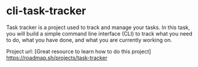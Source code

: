 # cli-task-tracker
Task tracker is a project used to track and manage your tasks. In this task, you will build a simple command line interface (CLI) to track what you need to do, what you have done, and what you are currently working on. 

Project url: [Great resource to learn how to do this project]
https://roadmap.sh/projects/task-tracker
